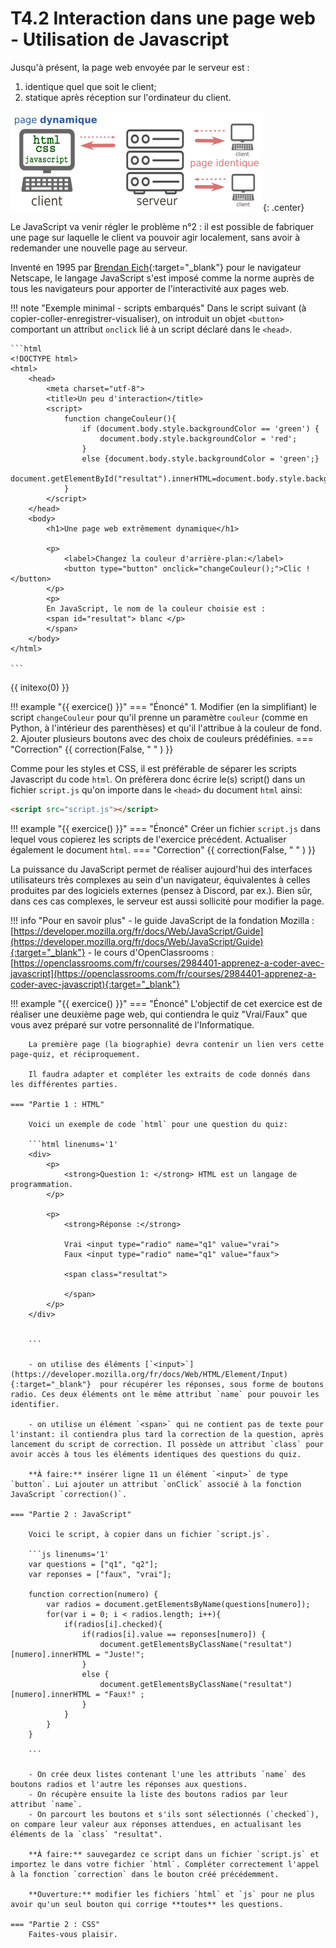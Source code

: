 # T4.2 Interaction dans une page web - Utilisation de Javascript

Jusqu'à présent, la page web envoyée par le serveur est :

1. identique quel que soit le client;
2. statique après réception sur l'ordinateur du client.

![](../images/page_dynamique_client.png){: .center} 

Le JavaScript va venir régler le problème n°2 : il est possible de fabriquer une page sur laquelle le client va pouvoir agir localement, sans avoir à redemander une nouvelle page au serveur.

Inventé en 1995 par [Brendan Eich](https://fr.wikipedia.org/wiki/Brendan_Eich){:target="_blank"}  pour le navigateur Netscape, le langage JavaScript s'est imposé comme la norme auprès de tous les navigateurs pour apporter de l'interactivité aux pages web.

!!! note "Exemple minimal - scripts embarqués"
    Dans le script suivant (à copier-coller-enregistrer-visualiser), on introduit un objet `<button>` comportant un attribut `onclick` lié à un script déclaré dans le `<head>`.

    ```html
    <!DOCTYPE html>
    <html>
        <head>
            <meta charset="utf-8">
            <title>Un peu d'interaction</title>
            <script>
                function changeCouleur(){
                    if (document.body.style.backgroundColor == 'green') {
                        document.body.style.backgroundColor = 'red';
                    }
                    else {document.body.style.backgroundColor = 'green';}
                    document.getElementById("resultat").innerHTML=document.body.style.backgroundColor;
                }
            </script>
        </head>
        <body>
            <h1>Une page web extrêmement dynamique</h1>

            <p>
                <label>Changez la couleur d'arrière-plan:</label>
                <button type="button" onclick="changeCouleur();">Clic !</button>
            </p>
            <p>
            En JavaScript, le nom de la couleur choisie est :
            <span id="resultat"> blanc </p>
            </span>
        </body>
    </html>

    ```
    

{{ initexo(0) }}

!!! example "{{ exercice() }}"
    === "Énoncé" 
        1. Modifier (en la simplifiant) le script `changeCouleur` pour qu'il prenne un paramètre `couleur` (comme en Python, à l'intérieur des parenthèses) et qu'il l'attribue à la couleur de fond. 
        2. Ajouter plusieurs boutons avec des choix de couleurs prédéfinies.
    === "Correction" 
        {{ correction(False, 
        "
        "
        ) }}


Comme pour les styles et CSS, il est préférable de séparer les scripts Javascript du code `html`. On préfèrera donc écrire le(s) script() dans un fichier `script.js` qu'on importe dans le `<head>` du document `html` ainsi:

```html
<script src="script.js"></script>
```

!!! example "{{ exercice() }}"
    === "Énoncé" 
        Créer un fichier `script.js` dans lequel vous copierez les scripts de l'exercice précédent. Actualiser également le document `html`.
    === "Correction" 
        {{ correction(False, 
        "
        "
        ) }}





La puissance du JavaScript permet de réaliser aujourd'hui des interfaces utilisateurs très complexes au sein d'un navigateur, équivalentes à celles produites par des logiciels externes (pensez à Discord, par ex.). Bien sûr, dans ces cas complexes, le serveur est aussi sollicité pour modifier la page.


!!! info "Pour en savoir plus"
    - le guide JavaScript de la fondation Mozilla : [https://developer.mozilla.org/fr/docs/Web/JavaScript/Guide](https://developer.mozilla.org/fr/docs/Web/JavaScript/Guide){:target="_blank"} 
    - le cours d'OpenClassrooms : [https://openclassrooms.com/fr/courses/2984401-apprenez-a-coder-avec-javascript](https://openclassrooms.com/fr/courses/2984401-apprenez-a-coder-avec-javascript){:target="_blank"} 


!!! example "{{ exercice() }}"
    === "Énoncé" 
        L'objectif de cet exercice est de réaliser une deuxième page web, qui contiendra le quiz "Vrai/Faux" que vous avez préparé sur votre personnalité de l'Informatique.
        
        La première page (la biographie) devra contenir un lien vers cette page-quiz, et réciproquement.

        Il faudra adapter et compléter les extraits de code donnés dans les différentes parties.

    === "Partie 1 : HTML" 
        
        Voici un exemple de code `html` pour une question du quiz:

        ```html linenums='1'
        <div>
            <p>
                <strong>Question 1: </strong> HTML est un langage de programmation.
            </p>

            <p>
                <strong>Réponse :</strong>

                Vrai <input type="radio" name="q1" value="vrai">
                Faux <input type="radio" name="q1" value="faux">

                <span class="resultat">
  
                </span>
            </p>
        </div>

        
        ```

        - on utilise des éléments [`<input>`](https://developer.mozilla.org/fr/docs/Web/HTML/Element/Input){:target="_blank"}  pour récupérer les réponses, sous forme de boutons radio. Ces deux éléments ont le même attribut `name` pour pouvoir les identifier.

        - on utilise un élément `<span>` qui ne contient pas de texte pour l'instant: il contiendra plus tard la correction de la question, après lancement du script de correction. Il possède un attribut `class` pour avoir accès à tous les éléments identiques des questions du quiz.

        **À faire:** insérer ligne 11 un élément `<input>` de type `button`. Lui ajouter un attribut `onClick` associé à la fonction JavaScript `correction()`.

    === "Partie 2 : JavaScript" 

        Voici le script, à copier dans un fichier `script.js`.

        ```js linenums='1'
        var questions = ["q1", "q2"];
        var reponses = ["faux", "vrai"];

        function correction(numero) {
            var radios = document.getElementsByName(questions[numero]);
            for(var i = 0; i < radios.length; i++){
                if(radios[i].checked){
                    if(radios[i].value == reponses[numero]) {
                        document.getElementsByClassName("resultat")[numero].innerHTML = "Juste!";
                    }
                    else {
                        document.getElementsByClassName("resultat")[numero].innerHTML = "Faux!" ;
                    }
                }
            }
        }
                
        ```

        - On crée deux listes contenant l'une les attributs `name` des boutons radios et l'autre les réponses aux questions.
        - On récupère ensuite la liste des boutons radios par leur attribut `name`.
        - On parcourt les boutons et s'ils sont sélectionnés (`checked`), on compare leur valeur aux réponses attendues, en actualisant les éléments de la `class` "resultat".
        
        **À faire:** sauvegardez ce script dans un fichier `script.js` et importez le dans votre fichier `html`. Compléter correctement l'appel à la fonction `correction` dans le bouton créé précédemment.

        **Ouverture:** modifier les fichiers `html` et `js` pour ne plus avoir qu'un seul bouton qui corrige **toutes** les questions.

    === "Partie 2 : CSS" 
        Faites-vous plaisir.